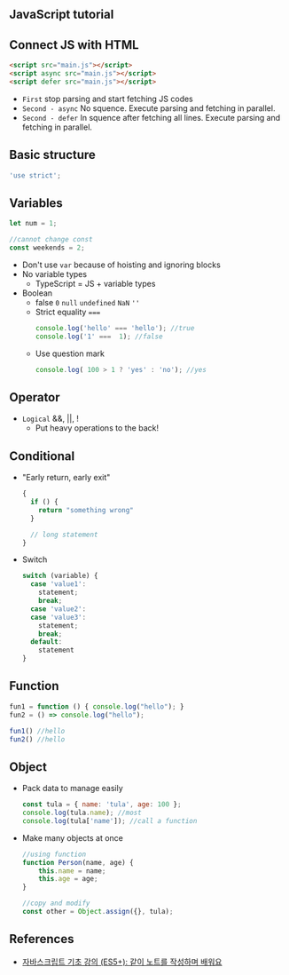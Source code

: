 ## JavaScript tutorial

## Connect JS with HTML

```html
<script src="main.js"></script>
<script async src="main.js"></script>
<script defer src="main.js"></script>
```

- `First` stop parsing and start fetching JS codes
- `Second - async` No squence. Execute parsing and fetching in parallel.
- `Second - defer` In squence after fetching all lines. Execute parsing and fetching in parallel.

## Basic structure

```js
'use strict';
```

## Variables

```js
let num = 1;

//cannot change const
const weekends = 2;
```

- Don't use `var` because of hoisting and ignoring blocks
- No variable types
  - TypeScript = JS + variable types
- Boolean
  - false `0` `null` `undefined` `NaN` `''`
  - Strict equality `===`
      ```js
      console.log('hello' === 'hello'); //true
      console.log('1' ===  1); //false
      ```
  - Use question mark
      ```js
      console.log( 100 > 1 ? 'yes' : 'no'); //yes
      ```
      
## Operator

- `Logical` &&, ||, !
  - Put heavy operations to the back!

## Conditional

- "Early return, early exit"
    ```js
    {
      if () {
        return "something wrong"
      }

      // long statement
    }
    ```

- Switch
    ```js
    switch (variable) {
      case 'value1':
        statement;
        break;
      case 'value2':
      case 'value3':
        statement;
        break;
      default:
        statement
    }
    ```

## Function

```js
fun1 = function () { console.log("hello"); }
fun2 = () => console.log("hello");

fun1() //hello
fun2() //hello
```

## Object

- Pack data to manage easily
    ```js
    const tula = { name: 'tula', age: 100 };
    console.log(tula.name); //most
    console.log(tula['name']); //call a function
    ```
- Make many objects at once
    ```js
    //using function
    function Person(name, age) {
        this.name = name;
        this.age = age;
    }

    //copy and modify
    const other = Object.assign({}, tula);
    ```

## References

- [자바스크립트 기초 강의 (ES5+): 같이 노트를 작성하며 배워요](https://www.youtube.com/playlist?list=PLv2d7VI9OotTVOL4QmPfvJWPJvkmv6h-2)
